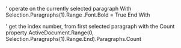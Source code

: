 ' operate on the currently selected paragraph
With
Selection.Paragraphs(1).Range
  .Font.Bold = True 
End With

' get the index number, from first selected paragraph with the Count property
ActiveDocument.Range(0, Selection.Paragraphs(1).Range.End).Paragraphs.Count 
